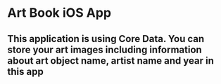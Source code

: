 # Art Book iOS App
## This application is using Core Data. You can store your art images including information about art object name, artist name and year in this app

